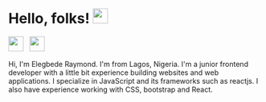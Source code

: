# Hello, folks! <img src="https://raw.githubusercontent.com/MartinHeinz/MartinHeinz/master/wave.gif" width="30px">

<a href="https://twitter.com/m0nds_"><img height="30" src="https://github.com/WaylonWalker/WaylonWalker/blob/main/icon/twitter.png?raw=true"></a>&nbsp;&nbsp;
<a href="https://instagram.com/m0nds"><img height="30" src="https://github.com/WaylonWalker/WaylonWalker/blob/main/icon/instagram.jpg?raw=true"></a>&nbsp;&nbsp;

Hi, I'm Elegbede Raymond. I'm from Lagos, Nigeria. I'm a junior frontend developer with a little bit experience building websites and web applications. I specialize in JavaScript and its frameworks such as reactjs. I also have experience working with CSS, bootstrap and React.

